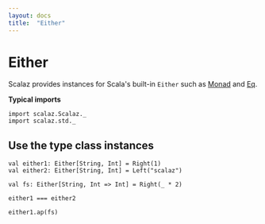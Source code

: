 ```yaml
---
layout: docs
title:  "Either"
---
```


# Either

Scalaz provides instances for Scala's built-in `Either` such as [Monad](../typeclass/Monad.html) and [Eq](../typeclass/Eq.html).

**Typical imports**

```tut:silent_
import scalaz.Scalaz._
import scalaz.std._
```

## Use the type class instances

```tut
val either1: Either[String, Int] = Right(1)
val either2: Either[String, Int] = Left("scalaz")

val fs: Either[String, Int => Int] = Right(_ * 2)

either1 === either2

either1.ap(fs)
```
